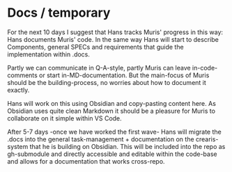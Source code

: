 # Docs / temporary

For the next 10 days I suggest that Hans tracks Muris' progress in this way: Hans documents Muris' code.
In the same way Hans will start to describe Components, general SPECs and requirements that guide the implementation within .docs.

Partly we can communicate in Q-A-style, partly Muris can leave in-code-comments or start in-MD-documentation.
But the main-focus of Muris should be the building-process, no worries about how to document it exactly.

Hans will work on this using Obsidian and copy-pasting content here. As Obsidian uses quite clean Markdown it should be a pleasure for Muris to collaborate on it simple within VS Code.

After 5-7 days -once we have worked the first wave- Hans will migrate the .docs into the general task-management + documentation on the crearis-system that he is building on Obsidian. This will be included into the repo as gh-submodule and directly accessible and editable within the code-base and allows for a documentation that works cross-repo.
